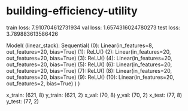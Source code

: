 # building-efficiency-utility


train loss: 7.910704612731934 val loss: 1.6574316024780273 test loss: 3.789883613586426


Model(
  (linear_stack): Sequential(
    (0): Linear(in_features=8, out_features=20, bias=True)
    (1): ReLU()
    (2): Linear(in_features=20, out_features=20, bias=True)
    (3): ReLU()
    (4): Linear(in_features=20, out_features=20, bias=True)
    (5): ReLU()
    (6): Linear(in_features=20, out_features=20, bias=True)
    (7): ReLU()
    (8): Linear(in_features=20, out_features=20, bias=True)
    (9): ReLU()
    (10): Linear(in_features=20, out_features=2, bias=True)
  )
)

x_train: (621, 8)
y_train: (621, 2)
x_val: (70, 8)
y_val: (70, 2)
x_test: (77, 8)
y_test: (77, 2)
